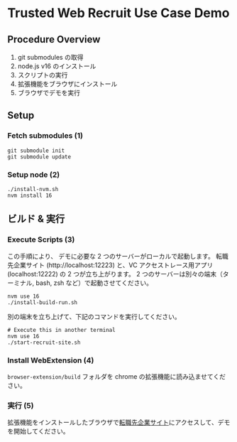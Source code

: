 # Trusted Web Recruit Use Case Demo

## Procedure Overview

1. git submodules の取得
1. node.js v16 のインストール
1. スクリプトの実行
1. 拡張機能をブラウザにインストール
1. ブラウザでデモを実行

## Setup

### Fetch submodules (1)

```
git submodule init
git submodule update
```

### Setup node (2)

```
./install-nvm.sh
nvm install 16
```

## ビルド & 実行

### Execute Scripts (3)

この手順により、 デモに必要な 2 つのサーバーがローカルで起動します。
転職先企業サイト (http://localhost:12223) と、VC アクセストレース用アプリ (localhost:12222) の 2 つが立ち上がります。
2 つのサーバーは別々の端末（ターミナル, bash, zsh など）で起動させてください。

```
nvm use 16
./install-build-run.sh
```

別の端末を立ち上げて、下記のコマンドを実行してください。

```
# Execute this in another terminal
nvm use 16
./start-recruit-site.sh
```

### Install WebExtension (4)

`browser-extension/build` フォルダを chrome の拡張機能に読み込ませてください。

### 実行 (5)

拡張機能をインストールしたブラウザで[転職先企業サイト](http://localhost:12223)にアクセスして、デモを開始してください。
